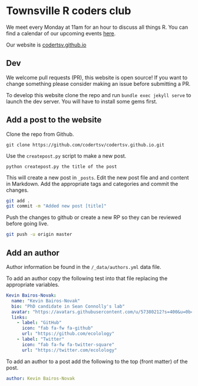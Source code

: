 # Townsville R coders club

We meet every Monday at 11am for an hour to discuss all things R. You can find a calendar of our upcoming events [here](https://calendar.google.com/calendar?cid=dW4wOXFwcnB0NjZoYnR0YzFkZDduaDNiMGdAZ3JvdXAuY2FsZW5kYXIuZ29vZ2xlLmNvbQ).

Our website is [codertsv.github.io](https://codertsv.github.io)

## Dev

We welcome pull requests (PR), this website is open source! If you want to change something please consider making an issue before submitting a PR. 

To develop this website clone the repo and run `bundle exec jekyll serve` to launch the dev server. You will have to install some gems first.

## Add a post to the website

Clone the repo from Github. 

```
git clone https://github.com/codertsv/codertsv.github.io.git
```

Use the `createpost.py` script to make a new post.

```
python createpost.py the title of the post
```

This will create a new post in `_posts`. Edit the new post file and and content in Markdown. Add the appropriate tags and categories and commit the changes.

```bash 
git add .
git commit -m "Added new post [title]" 
```

Push the changes to github or create a new RP so they can be reviewed before going live. 

```bash 
git push -u origin master
```

## Add an author 

Author information be found in the `/_data/authors.yml` data file. 

To add an author copy the following test into that file replacing the appropriate variables.

```YAML
Kevin Bairos-Novak:
  name: "Kevin Bairos-Novak"
  bio: "PhD candidate in Sean Connolly's lab"
  avatar: "https://avatars.githubusercontent.com/u/57380212?s=400&u=0b446ce13c62692eeb8f66424299e52edf95c2a3&v=4"
  links:
    - label: "GitHub"
      icon: "fab fa-fw fa-github"
      url: "https://github.com/ecolology"
    - label: "Twitter"
      icon: "fab fa-fw fa-twitter-square"
      url: "https://twitter.com/ecolology"
```

To add an author to a post add the following to the top (front matter) of the post.

```YAML
author: Kevin Bairos-Novak
```

